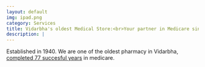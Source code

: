 ```yaml
---
layout: default
img: ipad.png
category: Services
title: Vidarbha's oldest Medical Store:<br>Your partner in Medicare since 77 years (and counting)
description: |
---
```

  Established in 1940. We are one of the oldest pharmacy in Vidarbha, [completed 77 succesful years](http://www.mukundrai.com/platinum-jubilee) in medicare. 